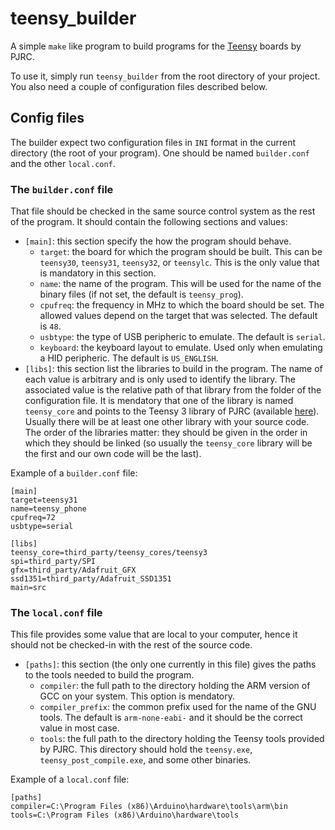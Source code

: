 # teensy_builder

A simple `make` like program to build programs for the
[Teensy](https://www.pjrc.com/teensy/) boards by PJRC.

To use it, simply run `teensy_builder` from the root directory of your project.
You also need a couple of configuration files described below.

## Config files

The builder expect two configuration files in `INI` format in the current
directory (the root of your program). One should be named `builder.conf` and
the other `local.conf`.

### The `builder.conf` file

That file should be checked in the same source control system as the rest of the
program. It should contain the following sections and values:

 - `[main]`: this section specify the how the program should behave.
   - `target`: the board for which the program should be built. This can be
     `teensy30`, `teensy31`, `teensy32`, or `teensylc`. This is the only value
     that is mandatory in this section.
   - `name`: the name of the program. This will be used for the name of the
     binary files (if not set, the default is `teensy_prog`).
   - `cpufreq`: the frequency in MHz to which the board should be set. The
     allowed values depend on the target that was selected. The default is `48`.
   - `usbtype`: the type of USB peripheric to emulate. The default is `serial`.
   - `keyboard`: the keyboard layout to emulate. Used only when emulating a HID
     peripheric. The default is `US_ENGLISH`.
 - `[libs]`: this section list the libraries to build in the program. The name
   of each value is arbitrary and is only used to identify the library. The
   associated value is the relative path of that library from the folder of the
   configuration file. It is mendatory that one of the library is named
   `teensy_core` and points to the Teensy 3 library of PJRC (available
   [here](https://github.com/PaulStoffregen/cores/tree/master/teensy3)). Usually
   there will be at least one other library with your source code.
   The order of the libraries matter: they should be given in the order in which
   they should be linked (so usually the `teensy_core` library will be the first
   and our own code will be the last).

Example of a `builder.conf` file:

    [main]
    target=teensy31
    name=teensy_phone
    cpufreq=72
    usbtype=serial

    [libs]
    teensy_core=third_party/teensy_cores/teensy3
    spi=third_party/SPI
    gfx=third_party/Adafruit_GFX
    ssd1351=third_party/Adafruit_SSD1351
    main=src

### The `local.conf` file

This file provides some value that are local to your computer, hence it should
not be checked-in with the rest of the source code.

 - `[paths]`: this section (the only one currently in this file) gives the paths
   to the tools needed to build the program.
   - `compiler`: the full path to the directory holding the ARM version of GCC
     on your system. This option is mendatory.
   - `compiler_prefix`: the common prefix used for the name of the GNU tools.
     The default is `arm-none-eabi-` and it should be the correct value in most
     case.
   - `tools`: the full path to the directory holding the Teensy tools provided
     by PJRC. This directory should hold the `teensy.exe`,
     `teensy_post_compile.exe`, and some other binaries.

Example of a `local.conf` file:
 
    [paths]
    compiler=C:\Program Files (x86)\Arduino\hardware\tools\arm\bin
    tools=C:\Program Files (x86)\Arduino\hardware\tools
